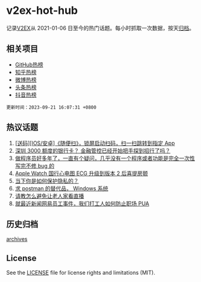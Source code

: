 # v2ex-hot-hub

 记录[V2EX](https://www.v2ex.com/)从 2021-01-06 日至今的热门话题。每小时抓取一次数据，按天[归档](archives)。
 
 ## 相关项目

- [GitHub热榜](https://github.com/it985/github-hot-hub)
- [知乎热榜](https://github.com/it985/zhihu-hot-hub)
- [微博热榜](https://github.com/it985/weibo-hot-hub)
- [头条热榜](https://github.com/it985/toutiao-hot-hub)
- [抖音热榜](https://github.com/it985/douyin-hot-hub)


 `更新时间：2023-09-21 16:07:31 +0800`

## 热议话题

1. [[送码][IOS/安卓]《随便扫》，锁屏启动扫码，扫一扫跳转到指定 App](https://www.v2ex.com/t/975667)
1. [深圳 3000 额度的银行卡？ 金融管控已经开始把手探到招行了吗？](https://www.v2ex.com/t/975758)
1. [做程序员好多年了，一直有个疑问，几乎没有一个程序或者功能是完全一次性写完不修 bug 的](https://www.v2ex.com/t/975722)
1. [Apple Watch 国行心电图 ECG 升级到版本 2 后喜提房颤](https://www.v2ex.com/t/975599)
1. [当下你是如何保护隐私的？](https://www.v2ex.com/t/975691)
1. [求 postman 的替代品， Windows 系统](https://www.v2ex.com/t/975795)
1. [请教怎么避免让老人家看直播](https://www.v2ex.com/t/975750)
1. [就最近新闻网易员工事件，我们打工人如何防止职场 PUA](https://www.v2ex.com/t/975776)

## 历史归档

[archives](archives)

## License

See the [LICENSE](LICENSE) file for license rights and limitations (MIT).
